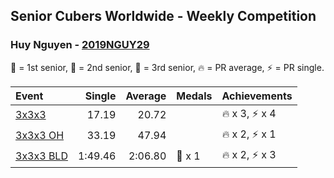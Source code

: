 ## Senior Cubers Worldwide - Weekly Competition
### Huy Nguyen - [2019NGUY29](https://www.worldcubeassociation.org/persons/2019NGUY29)

🥇 = 1st senior, 🥈 = 2nd senior, 🥉 = 3rd senior, 🔥 = PR average, ⚡ = PR single.

| Event | Single | Average | Medals | Achievements|
| :-- | --: | --: | :-- | :-- |
| [3x3x3](huy_nguyen/333.md) | 17.19 | 20.72 |  | 🔥 x 3, ⚡ x 4 |
| [3x3x3 OH](huy_nguyen/333oh.md) | 33.19 | 47.94 |  | 🔥 x 2, ⚡ x 1 |
| [3x3x3 BLD](huy_nguyen/333bf.md) | 1:49.46 | 2:06.80 | 🥉 x 1 | 🔥 x 2, ⚡ x 3 |

<!-- Global site tag (gtag.js) - Google Analytics -->
<script async src="https://www.googletagmanager.com/gtag/js?id=UA-86348435-3"></script>
<script>window.dataLayer = window.dataLayer || []; function gtag() {dataLayer.push(arguments);} gtag('js', new Date()); gtag('config', 'UA-86348435-3');</script>
